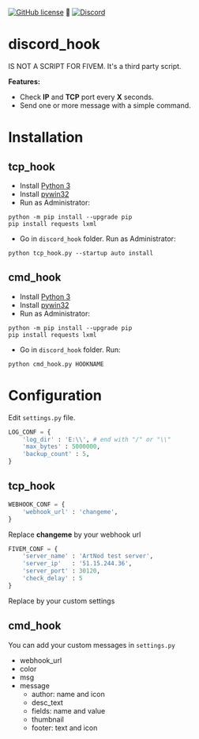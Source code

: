 [![GitHub license](https://img.shields.io/github/license/Artnod-FiveM-Mods/discord_hook.svg)](https://github.com/Artnod-FiveM-Mods/discord_hook/blob/master/LICENSE) :small_blue_diamond: 
[![Discord](https://img.shields.io/discord/436197783331012629.svg)](https://discord.gg/u7dj7Ja)  
# discord_hook  
IS NOT A SCRIPT FOR FIVEM. It's a third party script.  

**Features:**
  * Check **IP** and **TCP** port every **X** seconds.
  * Send one or more message with a simple command.

# Installation
## tcp_hook 
   * Install [Python 3](https://www.python.org/downloads/)
   * Install [pywin32](https://github.com/mhammond/pywin32/releases/latest)
   * Run as Administrator:  
   ```shell
   python -m pip install --upgrade pip
   pip install requests lxml
   ```
   * Go in ``discord_hook`` folder. Run as Administrator:  
   ```shell
   python tcp_hook.py --startup auto install
   ```
## cmd_hook
   * Install [Python 3](https://www.python.org/downloads/)
   * Install [pywin32](https://github.com/mhammond/pywin32/releases/latest)
   * Run as Administrator:  
   ```shell
   python -m pip install --upgrade pip
   pip install requests lxml
   ```
   * Go in ``discord_hook`` folder. Run:  
   ```shell
   python cmd_hook.py HOOKNAME
   ``` 

# Configuration  
Edit ``settings.py`` file.
```python
LOG_CONF = {
    'log_dir' : 'E:\\', # end with "/" or "\\"
    'max_bytes' : 5000000,
    'backup_count' : 5,
}
```
## tcp_hook  
```python
WEBHOOK_CONF = {
    'webhook_url' : 'changeme',
}
```
Replace **changeme** by your webhook url  

```python
FIVEM_CONF = {
    'server_name' : 'ArtNod test server',
    'server_ip'   : '51.15.244.36',
    'server_port' : 30120,
    'check_delay' : 5
}
```
Replace by your custom settings  

## cmd_hook  
You can add your custom messages in ``settings.py``
  * webhook_url
  * color
  * msg
  * message
    * author: name and icon
    * desc_text
    * fields: name and value
    * thumbnail
    * footer: text and icon
